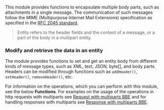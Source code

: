 This module provides functions to encapsulate multiple body parts, such as attachments in a single message. The
 communication of such messages follow the MIME (Multipurpose Internet Mail Extensions) specification as specified in
  the [RFC 2045 standard](https://www.ietf.org/rfc/rfc2045.txt).

> Entity refers to the header fields and the content of a message, or a part of the body in a multipart entity. 

### Modify and retrieve the data in an entity
The module provides functions to set and get an entity body from different kinds of message types, such as XML, text, JSON, byte[], and body parts. Headers can be modified through functions such as `addHeader()`, `setHeader()`, `removeHeader()`, etc. 

For information on the operations, which you can perform with this module, see the below **Functions**. For examples on the usage of the operations in http requests with multiparts see [Request with multiparts BBE](https://ballerina.io/v1-1/learn/by-example/request-with-multiparts.html) and for handling responses with multiparts see [Response with multiparts BBE](https://ballerina.io/v1-1/learn/by-example/response-with-multiparts.html).
